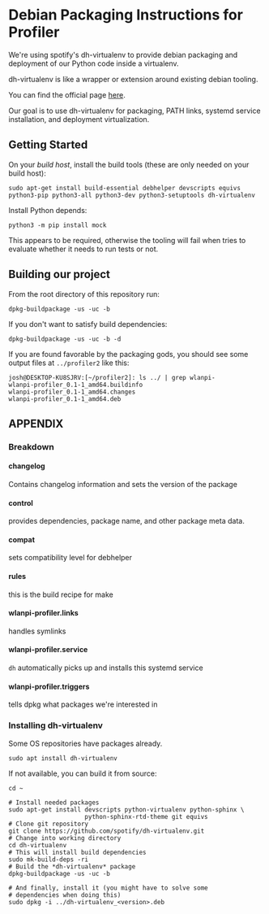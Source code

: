 # Debian Packaging Instructions for Profiler

We're using spotify's dh-virtualenv to provide debian packaging and deployment of our Python code inside a virtualenv.

dh-virtualenv is like a wrapper or extension around existing debian tooling.

You can find the official page [here](https://github.com/spotify/dh-virtualenv).

Our goal is to use dh-virtualenv for packaging, PATH links, systemd service installation, and deployment virtualization.

## Getting Started

On your _build host_, install the build tools (these are only needed on your build host):

```
sudo apt-get install build-essential debhelper devscripts equivs python3-pip python3-all python3-dev python3-setuptools dh-virtualenv
```

Install Python depends:

```
python3 -m pip install mock
```

This appears to be required, otherwise the tooling will fail when tries to evaluate whether it needs to run tests or not.

## Building our project

From the root directory of this repository run:

```
dpkg-buildpackage -us -uc -b
```

If you don't want to satisfy build dependencies:

```
dpkg-buildpackage -us -uc -b -d
```

If you are found favorable by the packaging gods, you should see some output files at `../profiler2` like this:

```
josh@DESKTOP-KU8SJRV:[~/profiler2]: ls ../ | grep wlanpi-
wlanpi-profiler_0.1-1_amd64.buildinfo
wlanpi-profiler_0.1-1_amd64.changes
wlanpi-profiler_0.1-1_amd64.deb
```

## APPENDIX

### Breakdown

#### changelog

Contains changelog information and sets the version of the package

#### control

provides dependencies, package name, and other package meta data.

#### compat

sets compatibility level for debhelper

#### rules

this is the build recipe for make

#### wlanpi-profiler.links

handles symlinks

#### wlanpi-profiler.service

`dh` automatically picks up and installs this systemd service

#### wlanpi-profiler.triggers

tells dpkg what packages we're interested in

### Installing dh-virtualenv

Some OS repositories have packages already. 

```
sudo apt install dh-virtualenv
```

If not available, you can build it from source:

```
cd ~

# Install needed packages
sudo apt-get install devscripts python-virtualenv python-sphinx \
                     python-sphinx-rtd-theme git equivs
# Clone git repository
git clone https://github.com/spotify/dh-virtualenv.git
# Change into working directory
cd dh-virtualenv
# This will install build dependencies
sudo mk-build-deps -ri
# Build the *dh-virtualenv* package
dpkg-buildpackage -us -uc -b

# And finally, install it (you might have to solve some
# dependencies when doing this)
sudo dpkg -i ../dh-virtualenv_<version>.deb
```